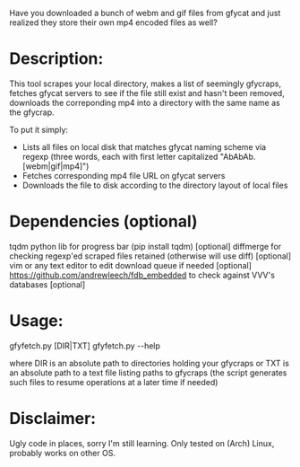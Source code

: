 Have you downloaded a bunch of webm and gif files from gfycat and 
just realized they store their own mp4 encoded files as well?

# Description:
This tool scrapes your local directory, makes a list of seemingly gfycraps, 
fetches gfycat servers to see if the file still exist and hasn't been removed,
downloads the correponding mp4 into a directory with the same name as the gfycrap.

To put it simply:
* Lists all files on local disk that matches gfycat naming scheme via regexp (three words, each with first letter capitalized "AbAbAb.[webm|gif|mp4]")
* Fetches corresponding mp4 file URL on gfycat servers
* Downloads the file to disk according to the directory layout of local files

# Dependencies (optional)
tqdm python lib for progress bar (pip install tqdm) [optional]
diffmerge for checking regexp'ed scraped files retained (otherwise will use diff) [optional]
vim or any text editor to edit download queue if needed [optional]
https://github.com/andrewleech/fdb_embedded to check against VVV's databases [optional]

# Usage:
gfyfetch.py [DIR|TXT]
gfyfetch.py --help

where DIR is an absolute path to directories holding your gfycraps
or TXT is an absolute path to a text file listing paths to gfycraps 
(the script generates such files to resume operations at a later time if needed)

# Disclaimer:
Ugly code in places, sorry I'm still learning.
Only tested on (Arch) Linux, probably works on other OS.
